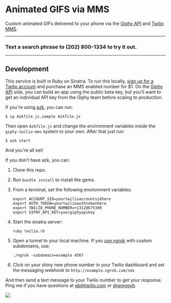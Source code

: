# Animated GIFS via MMS

Custom animated GIFs delivered to your phone via the [Giphy API](https://github.com/giphy/GiphyAPI) and [Twilio MMS](http://twilio.com/mms). 

___
### Text a search phrase to (202) 800-1334 to try it out.

___

## Development

This service is built in Ruby on Sinatra. To run this locally, [sign up for a Twilio account](http://www.twilio.com) and purchase an MMS enabled number for $1. On the [Giphy API]() side, you can build an app using the public beta key, but you'll want to get an individual API key from the Giphy team before scaling to production. 

If you're using [azk](http://www.azk.io/), you can run:

```
$ cp Azkfile.js.sample Azkfile.js
```

Then open `Azkfile.js` and change the environment variables inside the `giphy-twilio-mms` system to your own. After that just run:

```
$ azk start
```

And you're all set!

If you don't have azk, you can:

1. Clone this repo. 
2. Run ```bundle install``` to install the gems. 
3. From a terminal, set the following environment variables: 

   ```
   export ACCOUNT_SID=yourtwilioaccountsidhere
   export AUTH_TOKEN=yourtwilioauthtokenhere
   export TWILIO_PHONE_NUMBER=+13128675309
   export GIPHY_API_KEY=yourgiphyapikey
   ```

4. Start the sinatra server: 

   ```
   ruby twilio.rb
   ```

5. Open a tunnel to your local machine. If you [use ngrok](https://www.twilio.com/blog/2013/10/test-your-webhooks-locally-with-ngrok.html) with custom subdomains, use: 

   ```
   ./ngrok -subdomain=example 4567
   ```

6. Click on your shiny new phone number in your Twilio dashboard and set the messaging webhook to ```http://example.ngrok.com/sms```

And then send a text message to your Twilio number to get your response. Ping me if you have questions at [gb@twilio.com](mailto:gb@twilio.com) or [@greggyb](http://twitter.com/greggyb). 

![](draw-the-owl-mms.png)
